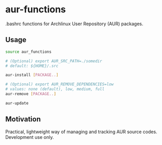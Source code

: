 # aur-functions
.bashrc functions for Archlinux User Repository (AUR) packages.

## Usage
```bash
source aur_functions

# (Optional) export AUR_SRC_PATH=./somedir
# default: ${HOME}/.src

aur-install [PACKAGE..]

# (Optional) export AUR_REMOVE_DEPENDENCIES=low
# values: none (default), low, medium, full
aur-remove [PACKAGE..]

aur-update
```
## Motivation
Practical, lightweight way of managing and tracking AUR source codes.
Development use only. 

